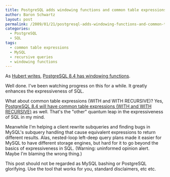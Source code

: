 ```yaml
---
title: PostgreSQL adds windowing functions and common table expressions
author: Baron Schwartz
layout: post
permalink: /2009/01/21/postgresql-adds-windowing-functions-and-common-table-expressions/
categories:
  - PostgreSQL
  - SQL
tags:
  - common table expressions
  - MySQL
  - recursive queries
  - windowing functions
---
```

As [Hubert writes][1], [PostgreSQL 8.4 has windowing functions][2].

Well done. I've been watching progress on this for a while. It greatly enhances the expressiveness of SQL.

What about common table expressions (WITH and WITH RECURSIVE)? Yes, [PostgreSQL 8.4 will have common table expressions (WITH and WITH RECURSIVE)][3] as well. That's the "other" quantum leap in the expressiveness of SQL in my mind.

Meanwhile I'm helping a client rewrite subqueries and finding bugs in MySQL's subquery handling that cause equivalent expressions to return different results. Alas, nested-loop left-deep query plans made it easier for MySQL to have different storage engines, but hard for it to go beyond the basics of expressiveness in SQL. (Warning: uninformed opinion alert. Maybe I'm blaming the wrong thing.)

This post should not be regarded as MySQL bashing or PostgreSQL glorifying. Use the tool that works for you, standard disclaimers, etc etc.

 [1]: http://www.depesz.com/index.php/2009/01/21/waiting-for-84-window-functions/
 [2]: http://developer.postgresql.org/pgdocs/postgres/functions-window.html
 [3]: http://www.postgresql.org/about/featurematrix
